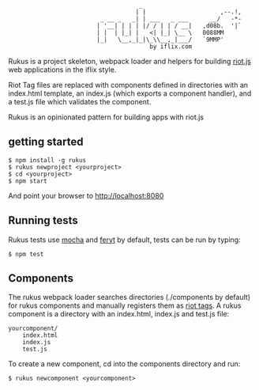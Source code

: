 ```                                     
                                     _              
                                    | |                     ,--.!,  
                          _ __ _   _| | ___   _ ___      __/   -*-      
                         | '__| | | | |/ / | | / __|   ,d08b.  '|`     
                         | |  | |_| |   <| |_| \__ \   0088MM     
                         |_|   \__,_|_|\_\\__,_|___/   `9MMP'    
                                        by iflix.com
```
   

Rukus is a project skeleton, webpack loader and helpers for building [riot.js](http://roitjs.com)
web applications in the iflix style. 

Riot Tag files are replaced with components defined in directories with an index.html template, an index.js (which exports a component 
handler), and a test.js file which validates the component.  

Rukus is an opinionated pattern for building apps with riot.js




## getting started

```
$ npm install -g rukus
$ rukus newproject <yourproject>
$ cd <yourproject>
$ npm start
```

And point your browser to [http://localhost:8080](http://localhost:8080)

## Running tests

Rukus tests use [mocha](http://mochajs.org) and [feryt](https://www.npmjs.com/package/feryt) by default, tests can be run by typing:

```
$ npm test
```


## Components

The rukus webpack loader searches directories (./components by default) for 
rukus components and manually registers them as [riot tags](http://riotjs.com/api/#manual-construction). 
A rukus component is a directory with an index.html, index.js and test.js file:

```
yourcomponent/
    index.html
    index.js
    test.js
```

To create a new component, cd into the components directory and run:

```
$ rukus newcomponent <yourcomponent>
```
